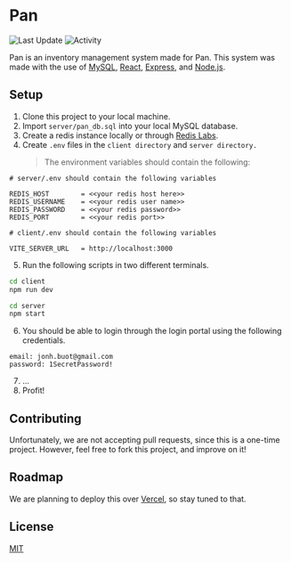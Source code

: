 # Pan

![Last Update](https://img.shields.io/github/last-commit/LaplaceXD/Pan?color=blue&label=Last%20Update)
![Activity](https://img.shields.io/badge/Activity-InProgress-green)

Pan is an inventory management system made for Pan. This system was made with the use of
[MySQL](https://www.mysql.com/), [React](https://beta.reactjs.org/), [Express](https://expressjs.com/), and
[Node.js](https://nodejs.org/en/).

## Setup

1. Clone this project to your local machine.
2. Import `server/pan_db.sql` into your local MySQL database.
3. Create a redis instance locally or through [Redis Labs](https://app.redislabs.com/).
4. Create `.env` files in the `client directory` and `server directory.`
   > The environment variables should contain the following:

```
# server/.env should contain the following variables

REDIS_HOST        = <<your redis host here>>
REDIS_USERNAME    = <<your redis user name>>
REDIS_PASSWORD    = <<your redis password>>
REDIS_PORT        = <<your redis port>>

# client/.env should contain the following variables

VITE_SERVER_URL   = http://localhost:3000
```

5.  Run the following scripts in two different terminals.

```bash
cd client
npm run dev
```

```bash
cd server
npm start
```

6. You should be able to login through the login portal using the following credentials.

```
email: jonh.buot@gmail.com
password: 1SecretPassword!
```

7. ...
8. Profit!

## Contributing

Unfortunately, we are not accepting pull requests, since this is a one-time project. However, feel free to
fork this project, and improve on it!

## Roadmap

We are planning to deploy this over [Vercel](https://vercel.com/), so stay tuned to that.

## License

[MIT](https://github.com/LaplaceXD/Pan/blob/master/LICENSE)
